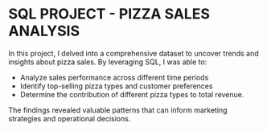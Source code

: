 # SQL PROJECT - PIZZA SALES ANALYSIS

In this project, I delved into a comprehensive dataset to uncover trends and insights about pizza sales. By leveraging SQL, I was able to:

* Analyze sales performance across different time periods
* Identify top-selling pizza types and customer preferences
* Determine the contribution of different pizza types to total revenue.

The findings revealed valuable patterns that can inform marketing strategies and operational decisions.
